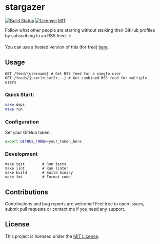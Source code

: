 # stargazer

[![Build Status](https://github.com/samlader/stargazer/actions/workflows/ci.yml/badge.svg)](https://github.com/samlader/stargazer/actions/workflows/ci.yml)
[![License: MIT](https://img.shields.io/badge/License-MIT-yellow.svg)](https://opensource.org/licenses/MIT)

Follow what other people are starring without stalking their GitHub profiles by subscribing to an RSS feed. ⭐

You can use a hosted version of this (for free) [here](https://stargazer.lader.io/feeds/samlader).

## Usage

```
GET /feed/{username} # Get RSS feed for a single user
GET /feeds/{user1+user2+...} # Get combined RSS feed for multiple users
```

### Quick Start:

```bash
make deps
make run
```

### Configuration

Set your GitHub token:

```bash
export GITHUB_TOKEN=your_token_here
```

### Development

```
make test        # Run tests
make lint        # Run linter
make build       # Build binary
make fmt         # Format code
```

## Contributions

Contributions and bug reports are welcome! Feel free to open issues, submit pull requests or contact me if you need any support.

## License

This project is licensed under the [MIT License](LICENSE).
